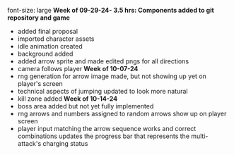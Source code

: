 font-size: large <b> Week of 09-29-24- 3.5 hrs: Components added to git repository and game </b>
- added final proposal
- imported character assets
- idle animation created
- background added
- added arrow sprite and made edited pngs for all directions
- camera follows player
<b> Week of 10-07-24 </b>
- rng generation for arrow image made, but not showing up yet on player's screen
- technical aspects of jumping updated to look more natural
- kill zone added
<b> Week of 10-14-24 </b>
- boss area added but not yet fully implemented
- rng arrows and numbers assigned to random arrows show up on player screen
- player input matching the arrow sequence works and correct combinations updates the progress bar that represents the multi-attack's charging status
